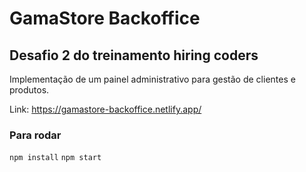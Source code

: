 # GamaStore Backoffice

## Desafio 2 do treinamento hiring coders

Implementação de um painel administrativo para gestão de clientes e produtos.

Link: https://gamastore-backoffice.netlify.app/

### Para rodar

`
    npm install
`
`
    npm start
`